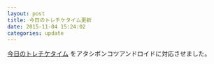 ```yaml
---
layout: post
title: 今日のトレチケタイム更新
date: 2015-11-04 15:24:02
categories: update
---
```

<a href="/imas/trainer-ticket-time/">今日のトレチケタイム</a>
をアタシポンコツアンドロイドに対応させました。
